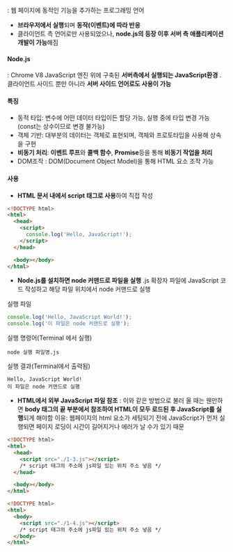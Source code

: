 : 웹 페이지에 동적인 기능을 추가하는 프로그래밍 언어
+ **브라우저에서 실행**되며 **동작(이벤트)에 따라 반응**
+ 클라이언트 측 언어로만 사용되었으나, **node.js의 등장 이후 서버 측 애플리케이션 개발이 가능**해짐

#### Node.js
:  Chrome V8 JavaScript 엔진 위에 구축된 **서버측에서 실행되는 JavaScript환경** . 클라이언트 사이드 뿐만 아니라 **서버 사이드 언어로도 사용이 가능**

#### 특징
+ 동적 타입: 변수에 어떤 데이터 타입이든 할당 가능, 실행 중에 타입 변경 가능(const는 상수이므로 변경 불가능)
+ 객체 기반: 대부분의 데이터는 객체로 표현되며, 객체와 프로토타입을 사용해 상속을 구현
+ **비동기 처리**: **이벤트 루프**와 **콜백 함수**, **Promise**등을 통해 **비동기 작업을 처리**
+ DOM조작 : DOM(Document Object Model)을 통해 HTML 요소 조작 가능


#### 사용
+ **HTML 문서 내에서 script 태그로 사용**하여 직접 작성
```html
<!DOCTYPE html>
<html>
  <head>
    <script>
      console.log('Hello, JavaScript!');
    </script>
  </head>

  <body></body>
</html>
```
+ **Node.js를 설치하면 node 커맨드로 파일을 실행**
	.js 확장자 파일에 JavaScript 코드 작성하고 해당 파일 위치에서 node 커맨드로  실행
	
실행 파일
```Javascript
console.log('Hello, JavaScript World!');
console.log('이 파일은 node 커맨드로 실행');
```


실행 명령어(Terminal 에서 실행)

```	
node 실행 파일명.js
```

실행 결과(Terminal에서 출력됨)
```
Hello, JavaScript World!
이 파일은 node 커맨드로 실행
```



+ **HTML에서 외부 JavaScript 파일 참조**
	: 이와 같은 방법으로 불러 올 때는 웬만하면 **body 태그의 끝 부분에서 참조하여 HTML이 모두 로드된 후 JavaScript를 실행**되게 해야함
	이유: 웹페이지의 html 요소가 세팅되기 전에 JavaScript가 먼저 실행되면 페이지 로딩이 시간이 길어지거나 에러가 날 수가 있기 때문
```html
<!DOCTYPE html>
<html>
  <head>
    <script src="./1-3.js"></script>
    /* script 태그의 주소에 js파일 있는 위치 주소 넣음 */
  </head>

  <body></body>
</html>

```

```html
<!DOCTYPE html>
<html>
  <body>
    <script src="./1-4.js"></script>
    /* script 태그의 주소에 js파일 있는 위치 주소 넣음 */
  </body>
</html>

```